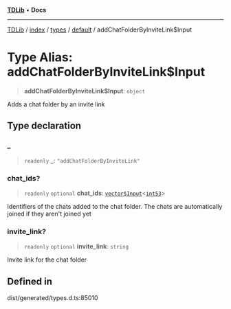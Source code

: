 [**TDLib**](../../../../../../README.md) • **Docs**

***

[TDLib](../../../../../../modules.md) / [index](../../../../../README.md) / [types](../../../README.md) / [default](../README.md) / addChatFolderByInviteLink$Input

# Type Alias: addChatFolderByInviteLink$Input

> **addChatFolderByInviteLink$Input**: `object`

Adds a chat folder by an invite link

## Type declaration

### \_

> `readonly` **\_**: `"addChatFolderByInviteLink"`

### chat\_ids?

> `readonly` `optional` **chat\_ids**: [`vector$Input`](vector$Input.md)\<[`int53`](int53-1.md)\>

Identifiers of the chats added to the chat folder. The chats are automatically joined if they aren't joined yet

### invite\_link?

> `readonly` `optional` **invite\_link**: `string`

Invite link for the chat folder

## Defined in

dist/generated/types.d.ts:85010

